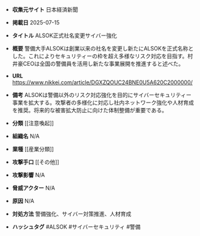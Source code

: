 - **収集元サイト**
日本経済新聞

- **掲載日**
2025-07-15

- **タイトル**
ALSOK正式社名変更サイバー強化

- **概要**
警備大手ALSOKは創業以来の社名を変更し新たにALSOKを正式名称とした。これによりセキュリティーの枠を超え多様なリスク対応を目指す。村井豪CEOは全国の警備員を活用し新たな事業展開を推進すると述べた。

- **URL**
https://www.nikkei.com/article/DGXZQOUC24BNE0U5A620C2000000/

- **備考**
ALSOKは警備以外のリスク対応強化を目的にサイバーセキュリティー事業を拡大する。攻撃者の多様化に対応し社内ネットワーク強化や人材育成を推奨。将来的な被害拡大防止に向けた体制整備が重要である。

- **分類**
[[注意喚起]]

- **組織名**
N/A

- **業種**
[[産業分類]]

- **攻撃手口**
[[その他]]

- **攻撃影響**
N/A

- **脅威アクター**
N/A

- **原因**
N/A

- **対処方法**
警備強化、サイバー対策推進、人材育成

- **ハッシュタグ**
#ALSOK #サイバーセキュリティ #警備
